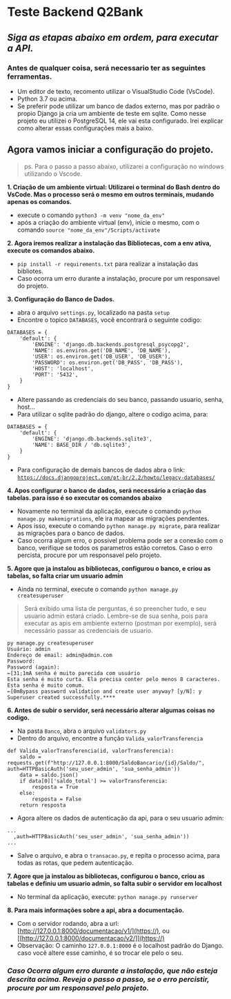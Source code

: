 # **Teste Backend Q2Bank**

## ***Siga as etapas abaixo em ordem, para executar a API.***

### Antes de qualquer coisa, será necessario ter as seguintes ferramentas.

* Um editor de texto, recomento utilizar o VisualStudio Code (VsCode).
* Python 3.7 ou acima.
* Se preferir pode utilizar um banco de dados externo, mas por padrão o propio Django ja cria um ambiente de teste em sqlite. Como nesse projeto eu utilizei o PostgreSQL 14, ele vai esta configurado. Irei explicar como alterar essas configurações mais a baixo.

## **Agora vamos iniciar a configuração do projeto.**

> ps. Para o passo a passo abaixo, utilizarei a configuração no windows utilizando o Vscode.

**1. Criação de um ambiente virtual: Utilizarei o terminal do Bash dentro do VsCode. Mas o processo será o mesmo em outros terminais, mudando apenas os comandos.**

* execute o comando `python3 -m venv "nome_da_env"`
* após a criação do ambiente virtual (env), inicie o mesmo, com o comando `source "nome_da_env"/Scripts/activate`

**2.  Agora iremos realizar a instalação das Bibliotecas, com a env ativa, execute os comandos abaixo.**

* `pip install -r requirements.txt` para realizar a instalação das bibliotes.
* Caso ocorra um erro durante a instalação, procure por um responsavel do projeto.

**3. Configuração do Banco de Dados.**

* abra o arquivo `settings.py`, localizado na pasta `setup`
* Encontre o topico `DATABASES`, você encontrará o seguinte codigo:
```
DATABASES = {
    'default': {
        'ENGINE': 'django.db.backends.postgresql_psycopg2',
        'NAME': os.environ.get('DB_NAME', 'DB_NAME'),
        'USER': os.environ.get('DB_USER', 'DB_USER'),
        'PASSWORD': os.environ.get('DB_PASS', 'DB_PASS'),
        'HOST': 'localhost',
        'PORT': '5432',
    }
}

```
* Altere passando as credenciais do seu banco, passando usuario, senha, host...
* Para utilizar o sqlite padrão do django, altere o codigo acima, para:
```
DATABASES = {
    'default': {
        'ENGINE': 'django.db.backends.sqlite3',
        'NAME': BASE_DIR / 'db.sqlite3',
    }
}

``` 

* Para configuração de demais bancos de dados abra o link: [`https://docs.djangoproject.com/pt-br/2.2/howto/legacy-databases/`](https://)

**4. Apos configurar o banco de dados, será necessário a criação das tabelas. para isso é so executar os comandos abaixo**

* Novamente no terminal da aplicação, execute o comando `python manage.py makemigrations`, ele ira mapear as migrações pendentes.
* Apos isso, execute o comando `python manage.py migrate`, para realizar as migrações para o banco de dados.
* Caso ocorra algum erro, o possivel problema pode ser a conexão com o banco, verifique se todos os parametros estão corretos. Caso o erro percista, procure por um responsavel pelo projeto.

**5. Agore que ja instalou as bibliotecas, configurou o banco, e criou as tabelas, so falta criar um usuario admin**

* Ainda no terminal, execute o comando `python manage.py createsuperuser`
> Será exibido uma lista de perguntas, é so preencher tudo, e seu usuario admin estará criado. Lembre-se de sua senha, pois para executar as apis em ambiente externo (postman por exemplo), será necessário passar as credenciais de usuario.
```
py manage.py createsuperuser
Usuário: admin
Endereço de email: admin@admin.com
Password: 
Password (again):
←[31;1mA senha é muito parecida com usuário
Esta senha é muito curta. Ela precisa conter pelo menos 8 caracteres.
Esta senha é muito comum.
←[0mBypass password validation and create user anyway? [y/N]: y
Superuser created successfully.****
```


**6. Antes de subir o servidor, será necessário alterar algumas coisas no codigo.**

* Na pasta `Banco`, abra o arquivo `validators.py`
* Dentro do arquivo, encontre a função `Valida_valorTransferencia`

```
def Valida_valorTransferencia(id, valorTransferencia):
    saldo = requests.get(f"http://127.0.0.1:8000/SaldoBancario/{id}/Saldo/", auth=HTTPBasicAuth('seu_user_admin', 'sua_senha_admin'))
    data = saldo.json()
    if data[0]['saldo_total'] >= valorTransferencia:
        resposta = True
    else:
        resposta = False
    return resposta
```
* Agora altere os dados de autenticação da api, para o seu usuario admin:
```
...
  ,auth=HTTPBasicAuth('seu_user_admin', 'sua_senha_admin'))
...
```
* Salve o arquivo, e abra o `transacao.py`, e repita o processo acima, para todas as rotas, que pedem autenticação.


**7. Agore que ja instalou as bibliotecas, configurou o banco, criou as tabelas e definiu um usuario admin, so falta subir o servidor em localhost**

* No terminal da aplicação, execute: `python manage.py runserver`

**8. Para mais informações sobre a api, abra a documentação.**
* Com o servidor rodando, abra a url: [http://127.0.0.1:8000/documentacao/v1/](https://), ou [[http://127.0.0.1:8000/documentacao/v2/]](https://)
* Observação: O caminho `127.0.0.1:8000` é o localhost padrão do Django. caso você altere esse caminho, é so trocar ele pelo o seu.


### ***Caso Ocorra algum erro durante a instalação, que não esteja descrita acima. Reveja o passo a passo, se o erro percistir, procure por um responsavel pelo projeto.***
